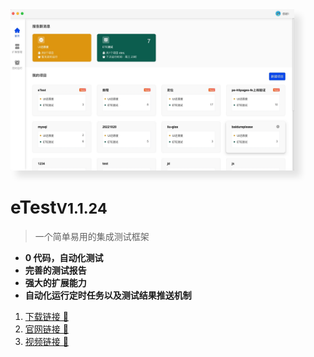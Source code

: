 <img src="./img/home.jpeg" width="90%" style="box-shadow: 10px 10px 10px rgba(0,0,0,0.1)" />


# eTest<small>V1.1.24</small>

> 一个简单易用的集成测试框架

- **0 代码，自动化测试**
- **完善的测试报告**
- **强大的扩展能力**
- **自动化运行定时任务以及测试结果推送机制**


1. [下载链接 🔗](https://github.com/alltheblue/docs/releases)
2. [官网链接 🔗](https://alltheblue.github.io/docs/#/application/example)
3. [视频链接 🔗](https://www.bilibili.com/video/BV13P411f7pk/?vd_source=6b8d8a92f183f64ff070132f852c206f)

